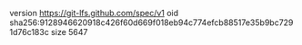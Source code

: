 version https://git-lfs.github.com/spec/v1
oid sha256:9128946620918c426f60d669f018eb94c774efcb88517e35b9bc7291d76c183c
size 5647

